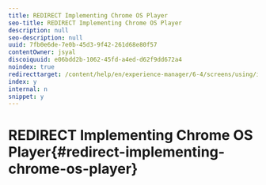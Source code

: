 ```yaml
---
title: REDIRECT Implementing Chrome OS Player
seo-title: REDIRECT Implementing Chrome OS Player
description: null
seo-description: null
uuid: 7fb0e6de-7e0b-45d3-9f42-261d68e80f57
contentOwner: jsyal
discoiquuid: e06bdd2b-1062-45fd-a4ed-d62f9dd672a4
noindex: true
redirecttarget: /content/help/en/experience-manager/6-4/screens/using/implementing-chrome-os-player
index: y
internal: n
snippet: y
---
```


# REDIRECT Implementing Chrome OS Player{#redirect-implementing-chrome-os-player}

